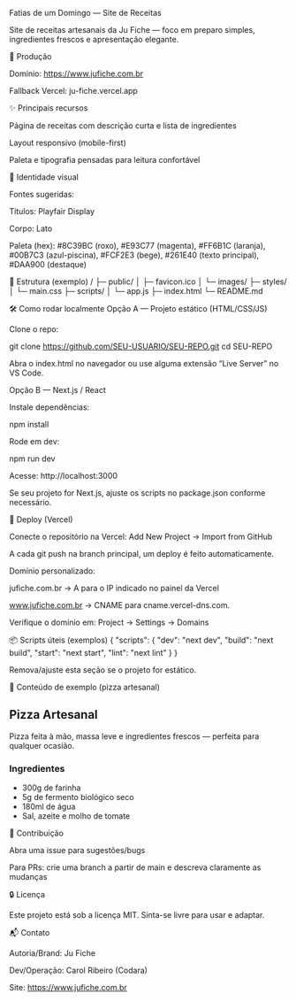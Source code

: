 Fatias de um Domingo — Site de Receitas






Site de receitas artesanais da Ju Fiche — foco em preparo simples, ingredientes frescos e apresentação elegante.

🔗 Produção

Domínio: https://www.jufiche.com.br

Fallback Vercel: ju-fiche.vercel.app

✨ Principais recursos

Página de receitas com descrição curta e lista de ingredientes

Layout responsivo (mobile-first)

Paleta e tipografia pensadas para leitura confortável

🎨 Identidade visual

Fontes sugeridas:

Títulos: Playfair Display

Corpo: Lato

Paleta (hex): #8C39BC (roxo), #E93C77 (magenta), #FF6B1C (laranja), #00B7C3 (azul-piscina), #FCF2E3 (bege), #261E40 (texto principal), #DAA900 (destaque)

🧱 Estrutura (exemplo)
/
├─ public/
│  ├─ favicon.ico
│  └─ images/
├─ styles/
│  └─ main.css
├─ scripts/
│  └─ app.js
├─ index.html
└─ README.md

🛠️ Como rodar localmente
Opção A — Projeto estático (HTML/CSS/JS)

Clone o repo:

git clone https://github.com/SEU-USUARIO/SEU-REPO.git
cd SEU-REPO


Abra o index.html no navegador
ou use alguma extensão “Live Server” no VS Code.

Opção B — Next.js / React

Instale dependências:

npm install


Rode em dev:

npm run dev


Acesse: http://localhost:3000

Se seu projeto for Next.js, ajuste os scripts no package.json conforme necessário.

🚀 Deploy (Vercel)

Conecte o repositório na Vercel: Add New Project → Import from GitHub

A cada git push na branch principal, um deploy é feito automaticamente.

Domínio personalizado:

jufiche.com.br → A para o IP indicado no painel da Vercel

www.jufiche.com.br → CNAME para cname.vercel-dns.com.

Verifique o domínio em: Project → Settings → Domains

📦 Scripts úteis (exemplos)
{
  "scripts": {
    "dev": "next dev",
    "build": "next build",
    "start": "next start",
    "lint": "next lint"
  }
}


Remova/ajuste esta seção se o projeto for estático.

🧾 Conteúdo de exemplo (pizza artesanal)
<section class="receita">
  <h2>Pizza Artesanal</h2>
  <p>Pizza feita à mão, massa leve e ingredientes frescos — perfeita para qualquer ocasião.</p>
  <h3>Ingredientes</h3>
  <ul>
    <li>300g de farinha</li>
    <li>5g de fermento biológico seco</li>
    <li>180ml de água</li>
    <li>Sal, azeite e molho de tomate</li>
  </ul>
</section>

🤝 Contribuição

Abra uma issue para sugestões/bugs

Para PRs: crie uma branch a partir de main e descreva claramente as mudanças

🔒 Licença

Este projeto está sob a licença MIT. Sinta-se livre para usar e adaptar.

📬 Contato

Autoria/Brand: Ju Fiche

Dev/Operação: Carol Ribeiro (Codara)

Site: https://www.jufiche.com.br

